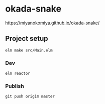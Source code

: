 # okada-snake

https://miyanokomiya.github.io/okada-snake/

## Project setup
```
elm make src/Main.elm
```

### Dev
```
elm reactor
```

### Publish
```
git push origim master
```
